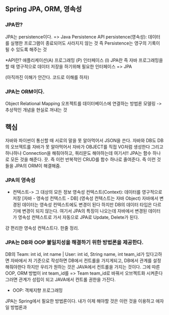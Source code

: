 ## Spring JPA, ORM, 영속성

### JPA란? 
JPA는 persistence이다. => Java Persistence API
persistence(영속성): 데이터를 실행한 프로그램이 종료되어도 사라지지 않는 것
즉 Persistence는 영구의 기록이 될 수 있도록 해주는 것

*API란?
애플리케이션(A)
프로그래밍 (P)
인터페이스 (I)
JPA란 즉 자바 프로그래밍을 할 때 영구적으로 데이터 저장을 하기위해 필요한 인터페이스 => JPA

(아직까진 이해가 안간다. 코드로 이해를 하자)


### JPA는 ORM이다.
Object Relational Mapping
오프젝트를 데이터베이스에 연결하는 방법론
모델링 -> 추상적인 개념을 현실로 꺼내는 것

## 핵심
자바와 파이썬이 통신할 때 서로의 말을 못 알아먹어서 JSON을 쓴다.
자바와 DB도 DB의 오브젝트를 자바가 못 알아먹어서 자바가 OBJECT를 직접 VO처럼 생성한다
그리고 하나하나 Connection을 해줘야하고, 쿼리문도 해야하는데 여기서!! JPA는 함수 하나로
모든 것을 해준다. 끗. 즉 이런 반복적인 CRUD를 함수 하나로 줄여준다. 즉 이런 것들을 JPA의 ORM이 해결해줌.


### JPA의 영속성
* 컨텍스트-> 그 대상의 모든 정보
영속성 컨텍스트(Context): 데이터를 영구적으로 저장
[자바 - 영속성 컨텍스트 - DB] (영속성 컨텍스트는 자바 Object)
자바에서 변경된 데이터는 영속성 컨텍스트에도 변경이 된다 하지만 DB의 데이터 타입은 다르기에
변경이 되지 않는다. 여기서 JPA의 특징이 나오는데 자바에서 변경된 데이터가 영속성 컨텍스트로 가서
자동으로 JPA로 Update, Delete가 된다.

걍 편리한 영속성 컨텍스트다. 한줄 정리.

### JPA는 DB와 OOP 불일치성을 해결하기 위한 방법론을 제공한다.
DB의 Team: int id, int name | User: int id, String name, int team_id가 있다고하면 
자바에서 저 기준으로 작성하면 DB에서 컨트롤을 가지게되고, DB에서 관계를 설정해줘야한다 하지만 
우리가 원하는 것은 JAVA에서 컨트롤을 가지는 것이다. 그에 따른 OOP, ORM 방법이 
int team_id를 => Team team_id로 바꿔서 오브젝트화 시켜준다 그러면 관계가 성립이 되고 JAVA에서 컨트롤 권한을 가진다.

* OOP: 객체지향 프로그래밍

JPA는 Spring에서 필요한 방법론이다.
내가 이제 해야할 것은 이런 것을 이용하고 애자일 방법론과 